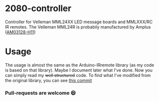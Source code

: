 # 2080-controller
Controller for Velleman MML24XX LED message boards and MMLXXX/RC IR remotes. The Velleman MML24R is probabily manufactured by Amplus ([AM03128-H11](http://www.amplus.com.hk/LED_%20AM03128-H13.htm))

# Usage
The usage is almost the same as the Arduino-IRremote library (as my code is based on that library). Maybe I document later what I've done. Now you can simply read my <s>well structured</s> code. To find what I've modified from the original library, you can see [this commit](https://github.com/crushedice2000/2080-controller/commit/6ade2232c3832eba8bb211379027a647f3132cfd)

### Pull-requests are welcome :smile:
